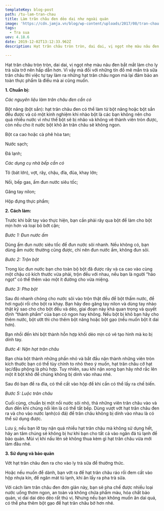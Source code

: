 ```yaml
---
templateKey: blog-post
path: /tu-lam-tran-chau
title: Làm trân châu đen dẻo dai như ngoài quán
image: 'https://cdn.jamja.vn/blog/wp-content/uploads/2017/08/tran-chau.jpg' 
tags:
  - Tra sua
uev: 4.18.6
date: 2019-12-02T13:12:33.962Z
description: Hạt trân châu tròn tròn, dai dai, vị ngọt nhẹ màu nâu đen bắt mắt làm cho ly trà sữa trở nên hấp dẫn hơn.

---
```



Hạt trân châu tròn tròn, dai dai, vị ngọt nhẹ màu nâu đen bắt mắt làm cho ly trà sữa trở nên hấp dẫn hơn. Vì vậy mà đối với những tín đồ mê mẩn trà sữa trân châu thì việc tự tay làm ra những hạt trân châu ngon mà lại đảm bảo an toàn thực phẩm là điều mà ai cũng muốn.
 
**1. Chuẩn bị:**

*Các nguyên liệu làm trân châu đen cần có*

Bột năng (bột sắn): hạt trân châu đen có thể làm từ bột năng hoặc bột sắn đều được và có một kinh nghiệm khi nhào bột là các bạn không nên cho quá nhiều nước vì như thế bột sẽ bị nhão và không vê thành viên tròn được, còn nếu cho ít nước bột khô ăn trân châu sẽ không ngon.

Bột ca cao hoặc cà phê hòa tan;

Nước sạch;

Đá lạnh;


*Các dụng cụ nhà bếp cần có*

Tô (bát lớn), vợt, rây, chậu, đĩa, đũa, khay lớn;

Nồi, bếp gas, ấm đun nước siêu tốc;

Găng tay nilon;

Hộp đựng thực phẩm;
 

**2. Cách làm:**


Trước khi bắt tay vào thực hiện, bạn cần phải rây qua bột để làm cho bột mịn hơn và loại bỏ bớt cặn;


*Bước 1: Đun nước ấm*


Dùng ấm đun nước siêu tốc để đun nước sôi nhanh. Nếu không có, bạn dùng ấm nước thường cũng được, chỉ nên đun nước ấm, không đun sôi.


*Bước 2: Trộn bột*

Trong lúc đun nước bạn cho toàn bộ bột đã được rây và ca cao vào cùng một chậu có kích thước vừa phải, trộn đều với nhau, nếu bạn là người “hảo ngọt” có thể thêm vào một ít đường cho vừa miệng.


*Bước 3: Pha bột*

Sau đó nhanh chóng cho nước sôi vào trộn thật đều để bột thấm nước, để hơi nguội rồi cho bột ra khay. Bạn hãy đeo găng tay nilon và dùng tay nhào thật kỹ sao cho cho bột đều và dẻo, giai đoạn này khá quan trọng và quyết định “thành phẩm” của bạn có ngon hay không. Nếu bột bị khô bạn hãy cho thêm nước, bột ướt thì cho thêm bột năng hoặc bột gạo (nếu muốn bột ít dai hơn).

Bạn nhồi đến khi bột thành hỗn hợp khối dẻo mịn có vẻ tạo hình mà ko bị dính tay.
 

*Bước 4: Nặn hạt trân châu*
 
Bạn chia bột thành những phần nhỏ và bắt đầu nặn thành những viên tròn kích thước bạn có thể tùy chỉnh to nhỏ theo ý muốn, hạt trân châu cỡ hạt lạc/đậu phộng là phù hợp. Tuy nhiên, sau khi nặn xong bạn hãy nhớ rắc lên một ít bột khô để chúng không bị dính vào nhau nhé.

Sau đó bạn để ra đĩa, có thể cất vào hộp để khi cần có thể lấy ra chế biến.
 

*Bước 5: Luộc trân châu*

Cuối cùng, chuẩn bị một nồi nước sôi nhỏ, thả những viên trân châu vào và đun đến khi chúng nổi lên là có thể tắt bếp. Dùng vượt vớt hạt trân châu đen ra và cho vào nước lạnh(có đá) để trân châu không bị dính vào nhau là có thể sử dụng được.

Lưu ý, nếu bạn lỡ tay nặn quá nhiều hạt trân châu mà không sử dụng hết, hãy an tâm chúng sẽ không bị hư khi bạn cho tất cả vào ngăn đá tủ lạnh để bảo quản. Mùi vị khi nấu lên sẽ không thua kèm gì hạt trân châu vừa mới làm đâu nhé.


**3. Sử dụng và bảo quản**

Vớt hạt trân châu đen ra cho vào ly trà sữa để thưởng thức.

Hoặc nếu muốn để dành, bạn vớt ra để hạt trân châu ráo rồi đem cất vào hộp nhựa kín, để ngăn mát tủ lạnh, khi ăn lấy ra pha trà sữa.

Với cách làm trân châu đen đơn giản này, bạn sẽ pha chế được nhiều loại nước uống thơm ngon, an toàn và không chứa phẩm màu, hóa chất bảo quản, vị dai dai dẻo dẻo rất thú vị. Nhưng nếu bạn không muốn ăn dai quá, có thể pha thêm bột gạo để hạt trân châu bở hơn nhé.